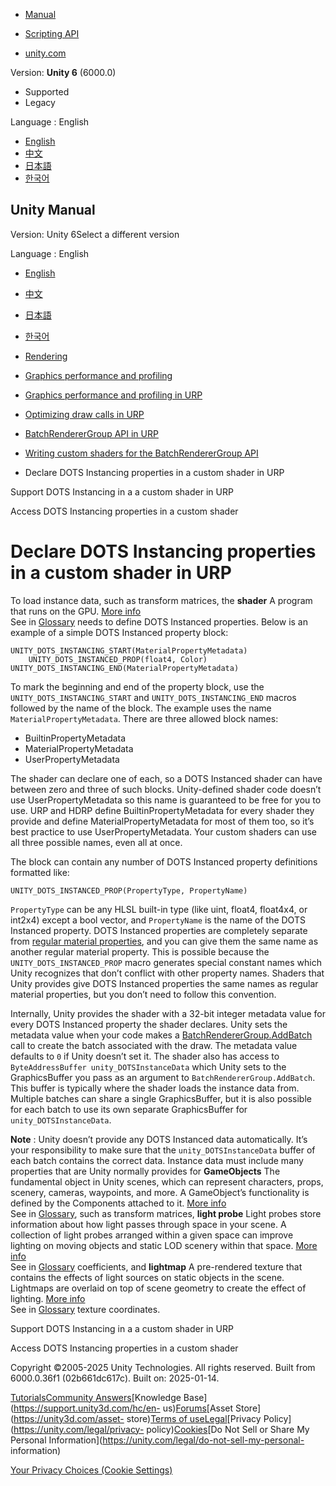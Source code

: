 [](https://docs.unity3d.com)

  * [Manual](../Manual/index.html)
  * [Scripting API](../ScriptReference/index.html)

  * [unity.com](https://unity.com/)

Version: **Unity 6** (6000.0)

  * Supported
  * Legacy

Language : English

  * [English](/Manual/dots-instancing-shaders-declare.html)
  * [中文](/cn/current/Manual/dots-instancing-shaders-declare.html)
  * [日本語](/ja/current/Manual/dots-instancing-shaders-declare.html)
  * [한국어](/kr/current/Manual/dots-instancing-shaders-declare.html)

[](https://docs.unity3d.com)

## Unity Manual

Version: Unity 6Select a different version

Language : English

  * [English](/Manual/dots-instancing-shaders-declare.html)
  * [中文](/cn/current/Manual/dots-instancing-shaders-declare.html)
  * [日本語](/ja/current/Manual/dots-instancing-shaders-declare.html)
  * [한국어](/kr/current/Manual/dots-instancing-shaders-declare.html)

  * [Rendering](rendering-and-post-processing.html)
  * [Graphics performance and profiling](graphics-performance-profiling.html)
  * [Graphics performance and profiling in URP](graphics-performance-and-profiling-in-urp.html)
  * [Optimizing draw calls in URP](reduce-draw-calls-landing-urp.html)
  * [BatchRendererGroup API in URP](batch-renderer-group.html)
  * [Writing custom shaders for the BatchRendererGroup API](batch-renderer-group-writing-shaders.html)
  * Declare DOTS Instancing properties in a custom shader in URP

[](dots-instancing-shaders-support.html)

Support DOTS Instancing in a a custom shader in URP

[](dots-instancing-shaders-access.html)

Access DOTS Instancing properties in a custom shader

# Declare DOTS Instancing properties in a custom shader in URP

To load instance data, such as transform matrices, the **shader** A program
that runs on the GPU. [More info](Shaders.html)  
See in [Glossary](Glossary.html#Shader) needs to define DOTS Instanced
properties. Below is an example of a simple DOTS Instanced property block:

    
    
    UNITY_DOTS_INSTANCING_START(MaterialPropertyMetadata)
        UNITY_DOTS_INSTANCED_PROP(float4, Color)
    UNITY_DOTS_INSTANCING_END(MaterialPropertyMetadata)
    

To mark the beginning and end of the property block, use the
`UNITY_DOTS_INSTANCING_START` and `UNITY_DOTS_INSTANCING_END` macros followed
by the name of the block. The example uses the name
`MaterialPropertyMetadata`. There are three allowed block names:

  * BuiltinPropertyMetadata
  * MaterialPropertyMetadata
  * UserPropertyMetadata

The shader can declare one of each, so a DOTS Instanced shader can have
between zero and three of such blocks. Unity-defined shader code doesn’t use
UserPropertyMetadata so this name is guaranteed to be free for you to use. URP
and HDRP define BuiltinPropertyMetadata for every shader they provide and
define MaterialPropertyMetadata for most of them too, so it’s best practice to
use UserPropertyMetadata. Your custom shaders can use all three possible
names, even all at once.

The block can contain any number of DOTS Instanced property definitions
formatted like:

    
    
    UNITY_DOTS_INSTANCED_PROP(PropertyType, PropertyName)
    

`PropertyType` can be any HLSL built-in type (like uint, float4, float4x4, or
int2x4) except a bool vector, and `PropertyName` is the name of the DOTS
Instanced property. DOTS Instanced properties are completely separate from
[regular material properties](SL-Properties.html), and you can give them the
same name as another regular material property. This is possible because the
`UNITY_DOTS_INSTANCED_PROP` macro generates special constant names which Unity
recognizes that don’t conflict with other property names. Shaders that Unity
provides give DOTS Instanced properties the same names as regular material
properties, but you don’t need to follow this convention.

Internally, Unity provides the shader with a 32-bit integer metadata value for
every DOTS Instanced property the shader declares. Unity sets the metadata
value when your code makes a
[BatchRendererGroup.AddBatch](../ScriptReference/Rendering.BatchRendererGroup.AddBatch.html)
call to create the batch associated with the draw. The metadata value defaults
to `0` if Unity doesn’t set it. The shader also has access to
`ByteAddressBuffer unity_DOTSInstanceData` which Unity sets to the
GraphicsBuffer you pass as an argument to `BatchRendererGroup.AddBatch`. This
buffer is typically where the shader loads the instance data from. Multiple
batches can share a single GraphicsBuffer, but it is also possible for each
batch to use its own separate GraphicsBuffer for `unity_DOTSInstanceData`.

**Note** : Unity doesn’t provide any DOTS Instanced data automatically. It’s
your responsibility to make sure that the `unity_DOTSInstanceData` buffer of
each batch contains the correct data. Instance data must include many
properties that are Unity normally provides for **GameObjects** The
fundamental object in Unity scenes, which can represent characters, props,
scenery, cameras, waypoints, and more. A GameObject’s functionality is defined
by the Components attached to it. [More info](class-GameObject.html)  
See in [Glossary](Glossary.html#GameObject), such as transform matrices,
**light probe** Light probes store information about how light passes through
space in your scene. A collection of light probes arranged within a given
space can improve lighting on moving objects and static LOD scenery within
that space. [More info](LightProbes.html)  
See in [Glossary](Glossary.html#LightProbe) coefficients, and **lightmap** A
pre-rendered texture that contains the effects of light sources on static
objects in the scene. Lightmaps are overlaid on top of scene geometry to
create the effect of lighting. [More info](Lightmapping.html)  
See in [Glossary](Glossary.html#Lightmap) texture coordinates.

[](dots-instancing-shaders-support.html)

Support DOTS Instancing in a a custom shader in URP

[](dots-instancing-shaders-access.html)

Access DOTS Instancing properties in a custom shader

Copyright ©2005-2025 Unity Technologies. All rights reserved. Built from
6000.0.36f1 (02b661dc617c). Built on: 2025-01-14.

[Tutorials](https://learn.unity.com/)[Community
Answers](https://answers.unity3d.com)[Knowledge
Base](https://support.unity3d.com/hc/en-
us)[Forums](https://forum.unity3d.com)[Asset Store](https://unity3d.com/asset-
store)[Terms of
use](https://docs.unity3d.com/Manual/TermsOfUse.html)[Legal](https://unity.com/legal)[Privacy
Policy](https://unity.com/legal/privacy-
policy)[Cookies](https://unity.com/legal/cookie-policy)[Do Not Sell or Share
My Personal Information](https://unity.com/legal/do-not-sell-my-personal-
information)

[Your Privacy Choices (Cookie Settings)](javascript:void\(0\);)

